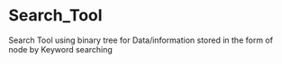 # Search_Tool
Search Tool using binary tree for Data/information stored in the form of node by Keyword searching
